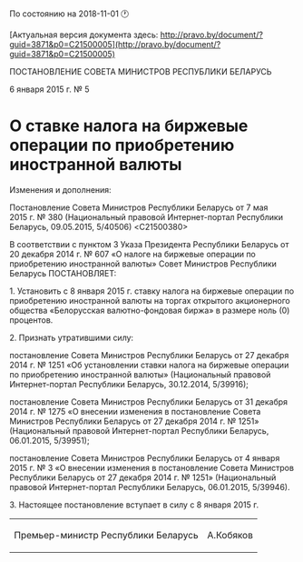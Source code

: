 По состоянию на 2018-11-01 &#x1F550;

[Актуальная версия документа здесь: http://pravo.by/document/?guid=3871&p0=C21500005](http://pravo.by/document/?guid=3871&p0=C21500005)

<p>ПОСТАНОВЛЕНИЕ СОВЕТА МИНИСТРОВ РЕСПУБЛИКИ БЕЛАРУСЬ</p>
<p>6 января 2015 г. № 5</p>
<h1>О ставке налога на биржевые операции по приобретению иностранной валюты</h1>
<p>Изменения и дополнения:</p>
<p>Постановление Совета Министров Республики Беларусь от 7 мая 2015 г. № 380 (Национальный правовой Интернет-портал Республики Беларусь, 09.05.2015, 5/40506) &lt;C21500380&gt;</p>
<p></p>
<p>В соответствии с пунктом 3 Указа Президента Республики Беларусь от 20 декабря 2014 г. № 607 «О налоге на биржевые операции по приобретению иностранной валюты» Совет Министров Республики Беларусь ПОСТАНОВЛЯЕТ:</p>
<p>1. Установить с 8 января 2015 г. ставку налога на биржевые операции по приобретению иностранной валюты на торгах открытого акционерного общества «Белорусская валютно-фондовая биржа» в размере ноль (0) процентов.</p>
<p>2. Признать утратившими силу:</p>
<p>постановление Совета Министров Республики Беларусь от 27 декабря 2014 г. № 1251 «Об установлении ставки налога на биржевые операции по приобретению иностранной валюты» (Национальный правовой Интернет-портал Республики Беларусь, 30.12.2014, 5/39916);</p>
<p>постановление Совета Министров Республики Беларусь от 31 декабря 2014 г. № 1275 «О внесении изменения в постановление Совета Министров Республики Беларусь от 27 декабря 2014 г. № 1251» (Национальный правовой Интернет-портал Республики Беларусь, 06.01.2015, 5/39951);</p>
<p>постановление Совета Министров Республики Беларусь от 4 января 2015 г. № 3 «О внесении изменения в постановление Совета Министров Республики Беларусь от 27 декабря 2014 г. № 1251» (Национальный правовой Интернет-портал Республики Беларусь, 06.01.2015, 5/39946).</p>
<p>3. Настоящее постановление вступает в силу с 8 января 2015 г.</p>
<p></p>
<table><tr>
<td><p>Премьер-министр Республики Беларусь</p></td>
<td><p>А.Кобяков</p></td>
</tr></table>
<p></p>